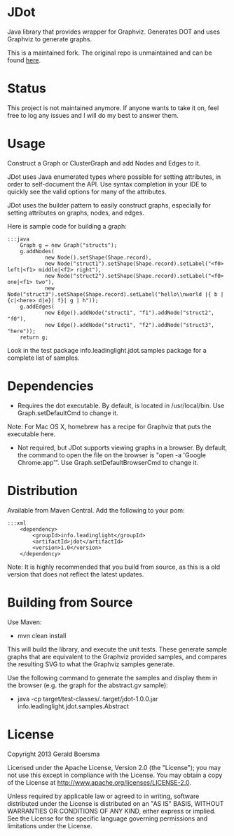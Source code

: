 JDot
====

Java library that provides wrapper for Graphviz. Generates DOT and uses Graphviz to generate graphs.

This is a maintained fork. The original repo is unmaintained and can be found [here](https://github.com/gboersma/jdot).

Status
======

This project is not maintained anymore. If anyone wants to take it on, feel free to log any issues and I will do my best to answer them.

Usage
=====

Construct a Graph or ClusterGraph and add Nodes and Edges to it.

JDot uses Java enumerated types where possible for setting attributes, in order to self-document
the API. Use syntax completion in your IDE to quickly see the valid options for many of the 
attributes.

JDot uses the builder pattern to easily construct graphs, especially for setting attributes on graphs, nodes, and edges.

Here is sample code for building a graph: 

    :::java
        Graph g = new Graph("structs");
        g.addNodes(
                new Node().setShape(Shape.record),
                new Node("struct1").setShape(Shape.record).setLabel("<f0> left|<f1> middle|<f2> right"),
                new Node("struct2").setShape(Shape.record).setLabel("<f0> one|<f1> two"),
                new Node("struct3").setShape(Shape.record).setLabel("hello\\nworld |{ b |{c|<here> d|e}| f}| g | h"));
        g.addEdges(
                new Edge().addNode("struct1", "f1").addNode("struct2", "f0"),
                new Edge().addNode("struct1", "f2").addNode("struct3", "here"));
        return g;

Look in the test package info.leadinglight.jdot.samples package for a complete list of samples.

Dependencies
============

- Requires the dot executable. By default, is located in /usr/local/bin. Use Graph.setDefaultCmd to change it.

Note: For Mac OS X, homebrew has a recipe for Graphviz that puts the executable here.

- Not required, but JDot supports viewing graphs in a browser. By default, the command to open the file on the browser is "open -a 'Google Chrome.app'". Use Graph.setDefaultBrowserCmd to change it.

Distribution
============

Available from Maven Central. Add the following to your pom:

    :::xml
        <dependency>
            <groupId>info.leadinglight</groupId>
            <artifactId>jdot</artifactId>
            <version>1.0</version>
        </dependency>

Note: It is highly recommended that you build from source, as this is a old version that does not reflect the latest updates.

Building from Source
====================

Use Maven:

- mvn clean install

This will build the library, and execute the unit tests. These generate sample graphs that are equivalent
to the Graphviz provided samples, and compares the resulting SVG to what the Graphviz samples generate.

Use the following command to generate the samples and display them in the browser (e.g. the graph for the abstract.gv sample):

- java -cp target/test-classes/.:target/jdot-1.0.0.jar info.leadinglight.jdot.samples.Abstract

License
=======

Copyright 2013 Gerald Boersma

Licensed under the Apache License, Version 2.0 (the "License");
you may not use this except in compliance with the License.
You may obtain a copy of the License at http://www.apache.org/licenses/LICENSE-2.0.

Unless required by applicable law or agreed to in writing, software
distributed under the License is distributed on an "AS IS" BASIS,
WITHOUT WARRANTIES OR CONDITIONS OF ANY KIND, either express or implied.
See the License for the specific language governing permissions and
limitations under the License.

